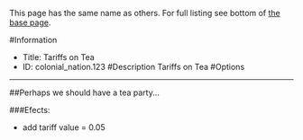 This page has the same name as others. For full listing see bottom of [the base page](tariffs_on_tea.md).

#Information
 - Title: Tariffs on Tea
 - ID: colonial_nation.123
#Description
Tariffs on Tea
#Options

___
##Perhaps we should have a tea party...

###Efects:<ul><li>add tariff value = 0.05</li></ul>
